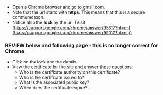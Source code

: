 - Open a Chrome browser and go to gmail.com.
- Note that the url starts with **https**. This means that this is a secure communication.
- Notice also the **lock** by the url. (Visit [https://support.google.com/chrome/answer/95617?hl=en](https://support.google.com/chrome/answer/95617?hl=en))

### REVIEW below and following page - this is no longer correct for Chrome

- Click on the lock and the details.
- View the certificate for the site and answer these questions:
	- Who is the certificate authority on this certificate?
	- Who is the certificate issued to?
	- What is the associated public key?
	- When does the certificate expire?